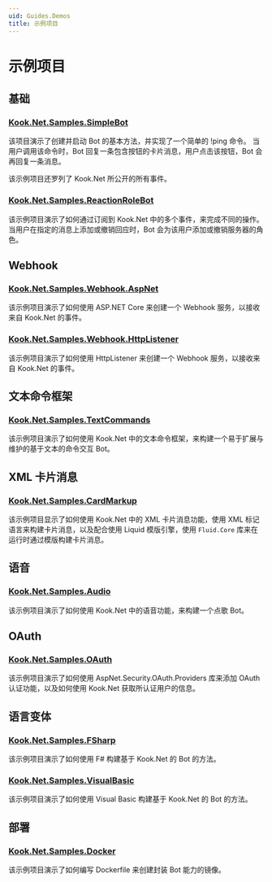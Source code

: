 ```yaml
---
uid: Guides.Demos
title: 示例项目
---
```


# 示例项目

## 基础

### [Kook.Net.Samples.SimpleBot](https://github.com/gehongyan/Kook.Net/tree/master/samples/Kook.Net.Samples.SimpleBot)

该项目演示了创建并启动 Bot 的基本方法，并实现了一个简单的 !ping 命令。
当用户调用该命令时，Bot 回复一条包含按钮的卡片消息，用户点击该按钮，Bot 会再回复一条消息。

该示例项目还罗列了 Kook.Net 所公开的所有事件。

### [Kook.Net.Samples.ReactionRoleBot](https://github.com/gehongyan/Kook.Net/blob/master/samples/Kook.Net.Samples.ReactionRoleBot)

该示例项目演示了如何通过订阅到 Kook.Net 中的多个事件，来完成不同的操作。
当用户在指定的消息上添加或撤销回应时，Bot 会为该用户添加或撤销服务器的角色。

## Webhook

### [Kook.Net.Samples.Webhook.AspNet](https://github.com/gehongyan/Kook.Net/tree/master/samples/Kook.Net.Samples.Webhook.AspNet)

该示例项目演示了如何使用 ASP.NET Core 来创建一个 Webhook 服务，以接收来自 Kook.Net 的事件。

### [Kook.Net.Samples.Webhook.HttpListener](https://github.com/gehongyan/Kook.Net/tree/master/samples/Kook.Net.Samples.Webhook.HttpListener)

该示例项目演示了如何使用 HttpListener 来创建一个 Webhook 服务，以接收来自 Kook.Net 的事件。

## 文本命令框架

### [Kook.Net.Samples.TextCommands](https://github.com/gehongyan/Kook.Net/tree/master/samples/Kook.Net.Samples.TextCommands)

该示例项目演示了如何使用 Kook.Net 中的文本命令框架，来构建一个易于扩展与维护的基于文本的命令交互 Bot。

## XML 卡片消息

### [Kook.Net.Samples.CardMarkup](https://github.com/gehongyan/Kook.Net/tree/master/samples/Kook.Net.Samples.CardMarkup)

该示例项目显示了如何使用 Kook.Net 中的 XML 卡片消息功能，使用 XML 标记语言来构建卡片消息，以及配合使用 Liquid 模版引擎，使用 `Fluid.Core` 库来在运行时通过模版构建卡片消息。

## 语音

### [Kook.Net.Samples.Audio](https://github.com/gehongyan/Kook.Net/tree/master/samples/Kook.Net.Samples.Audio)

该示例项目演示了如何使用 Kook.Net 中的语音功能，来构建一个点歌 Bot。

## OAuth

### [Kook.Net.Samples.OAuth](https://github.com/gehongyan/Kook.Net/tree/master/samples/Kook.Net.Samples.OAuth)

该示例项目演示了如何使用 AspNet.Security.OAuth.Providers 库来添加 OAuth 认证功能，以及如何使用 Kook.Net 获取所认证用户的信息。

## 语言变体

### [Kook.Net.Samples.FSharp](https://github.com/gehongyan/Kook.Net/tree/master/samples/Kook.Net.Samples.FSharp)

该示例项目演示了如何使用 F# 构建基于 Kook.Net 的 Bot 的方法。

### [Kook.Net.Samples.VisualBasic](https://github.com/gehongyan/Kook.Net/tree/master/samples/Kook.Net.Samples.VisualBasic)

该示例项目演示了如何使用 Visual Basic 构建基于 Kook.Net 的 Bot 的方法。

## 部署

### [Kook.Net.Samples.Docker](https://github.com/gehongyan/Kook.Net/tree/master/samples/Kook.Net.Samples.Docker)

该示例项目演示了如何编写 Dockerfile 来创建封装 Bot 能力的镜像。
